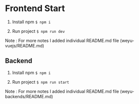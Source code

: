 # Frontend Start

1. Install npm
   `$ npm i`

2. Run project
   `$ npm run dev`

Note : For more notes I added individual README.md file (weyu-vuejs/README.md)

## Backend

1. Install npm
   `$ npm i`

2. Run project
   `$ npm run start`

Note : For more notes I added individual README.md file (weyu-backends/README.md)
